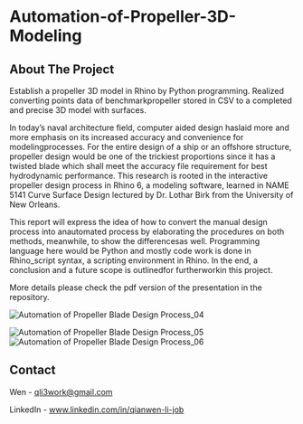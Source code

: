 # Automation-of-Propeller-3D-Modeling
<!-- ABOUT THE PROJECT -->
## About The Project
Establish a propeller 3D model in Rhino by Python programming. Realized converting points data of benchmarkpropeller stored in CSV to a completed and precise 3D model with surfaces.

In today’s  naval architecture field, computer aided design haslaid more and more emphasis on its increased accuracy and convenience for modelingprocesses. For the entire design of a ship or an offshore structure, propeller design would be one of the trickiest proportions since it has a twisted blade which shall meet the accuracy file requirement for best hydrodynamic performance. This research is rooted in the interactive propeller design process in Rhino 6, a modeling software, learned in NAME 5141 Curve Surface Design lectured by Dr. Lothar Birk from the University of New Orleans.

This report will express the idea of how to convert the manual design process into anautomated process by elaborating the procedures on both methods, meanwhile, to show  the differencesas well. Programming language here would be Python and mostly code work is done in Rhino_script syntax, a scripting environment in Rhino. In the end, a conclusion and a future scope is outlinedfor furtherworkin this project.

More details please check the pdf version of the presentation in the repository.

![Automation of Propeller Blade Design Process_04](https://user-images.githubusercontent.com/120768906/217395745-ce96e9e5-9e80-44ca-902e-cd88e8c24aaa.png)


![Automation of Propeller Blade Design Process_05](https://user-images.githubusercontent.com/120768906/217395791-708d4884-6832-4a7a-9e43-e2bb433e4a67.png)
![Automation of Propeller Blade Design Process_06](https://user-images.githubusercontent.com/120768906/217395846-a238798c-901c-4d35-b782-61b75a7774b6.png)



## Contact

Wen - qli3work@gmail.com

LinkedIn - www.linkedin.com/in/qianwen-li-job
